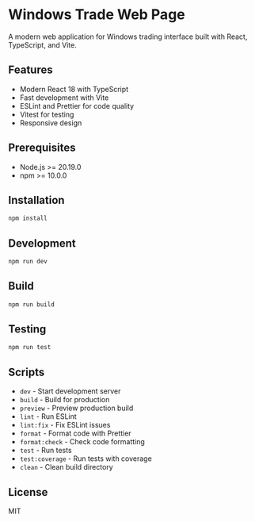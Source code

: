 # Windows Trade Web Page

A modern web application for Windows trading interface built with React, TypeScript, and Vite.

## Features

- Modern React 18 with TypeScript
- Fast development with Vite
- ESLint and Prettier for code quality
- Vitest for testing
- Responsive design

## Prerequisites

- Node.js >= 20.19.0
- npm >= 10.0.0

## Installation

```bash
npm install
```

## Development

```bash
npm run dev
```

## Build

```bash
npm run build
```

## Testing

```bash
npm run test
```

## Scripts

- `dev` - Start development server
- `build` - Build for production
- `preview` - Preview production build
- `lint` - Run ESLint
- `lint:fix` - Fix ESLint issues
- `format` - Format code with Prettier
- `format:check` - Check code formatting
- `test` - Run tests
- `test:coverage` - Run tests with coverage
- `clean` - Clean build directory

## License

MIT